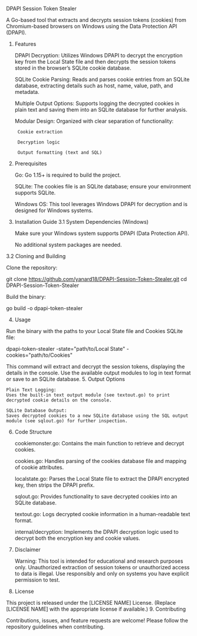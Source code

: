 DPAPI Session Token Stealer

A Go-based tool that extracts and decrypts session tokens (cookies) from Chromium-based browsers on Windows using the Data Protection API (DPAPI).
1. Features

    DPAPI Decryption:
    Utilizes Windows DPAPI to decrypt the encryption key from the Local State file and then decrypts the session tokens stored in the browser’s SQLite cookie database.

    SQLite Cookie Parsing:
    Reads and parses cookie entries from an SQLite database, extracting details such as host, name, value, path, and metadata.

    Multiple Output Options:
    Supports logging the decrypted cookies in plain text and saving them into an SQLite database for further analysis.

    Modular Design:
    Organized with clear separation of functionality:

        Cookie extraction

        Decryption logic

        Output formatting (text and SQL)

2. Prerequisites

    Go:
    Go 1.15+ is required to build the project.

    SQLite:
    The cookies file is an SQLite database; ensure your environment supports SQLite.

    Windows OS:
    This tool leverages Windows DPAPI for decryption and is designed for Windows systems.

3. Installation Guide
3.1 System Dependencies (Windows)

    Make sure your Windows system supports DPAPI (Data Protection API).

    No additional system packages are needed.

3.2 Cloning and Building

Clone the repository:

git clone https://github.com/yanard18/DPAPI-Session-Token-Stealer.git
cd DPAPI-Session-Token-Stealer

Build the binary:

go build -o dpapi-token-stealer

4. Usage

Run the binary with the paths to your Local State file and Cookies SQLite file:

dpapi-token-stealer -state="path/to/Local State" -cookies="path/to/Cookies"

This command will extract and decrypt the session tokens, displaying the details in the console. Use the available output modules to log in text format or save to an SQLite database.
5. Output Options

    Plain Text Logging:
    Uses the built-in text output module (see textout.go) to print decrypted cookie details on the console.

    SQLite Database Output:
    Saves decrypted cookies to a new SQLite database using the SQL output module (see sqlout.go) for further inspection.

6. Code Structure

    cookiemonster.go:
    Contains the main function to retrieve and decrypt cookies.

    cookies.go:
    Handles parsing of the cookies database file and mapping of cookie attributes.

    localstate.go:
    Parses the Local State file to extract the DPAPI encrypted key, then strips the DPAPI prefix.

    sqlout.go:
    Provides functionality to save decrypted cookies into an SQLite database.

    textout.go:
    Logs decrypted cookie information in a human-readable text format.

    internal/decryption:
    Implements the DPAPI decryption logic used to decrypt both the encryption key and cookie values.

7. Disclaimer

    Warning:
    This tool is intended for educational and research purposes only. Unauthorized extraction of session tokens or unauthorized access to data is illegal. Use responsibly and only on systems you have explicit permission to test.

8. License

This project is released under the [LICENSE NAME] License.
(Replace [LICENSE NAME] with the appropriate license if available.)
9. Contributing

Contributions, issues, and feature requests are welcome! Please follow the repository guidelines when contributing.
